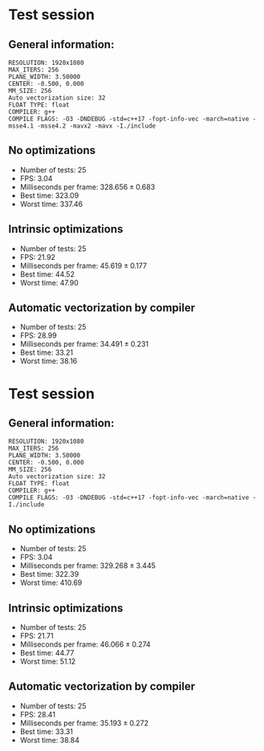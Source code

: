 
# Test session
## General information:
```
RESOLUTION: 1920x1080
MAX_ITERS: 256
PLANE_WIDTH: 3.50000
CENTER: -0.500, 0.000
MM_SIZE: 256
Auto vectorization size: 32
FLOAT TYPE: float
COMPILER: g++
COMPILE FLAGS: -O3 -DNDEBUG -std=c++17 -fopt-info-vec -march=native -msse4.1 -msse4.2 -mavx2 -mavx -I./include
```


## No optimizations
 + Number of tests: 25
 + FPS: 3.04
 + Milliseconds per frame: $328.656 \pm 0.683$
 + Best  time: 323.09
 + Worst time: 337.46


## Intrinsic optimizations
 + Number of tests: 25
 + FPS: 21.92
 + Milliseconds per frame: $45.619 \pm 0.177$
 + Best  time: 44.52
 + Worst time: 47.90


## Automatic vectorization by compiler
 + Number of tests: 25
 + FPS: 28.99
 + Milliseconds per frame: $34.491 \pm 0.231$
 + Best  time: 33.21
 + Worst time: 38.16

# Test session
## General information:
```
RESOLUTION: 1920x1080
MAX_ITERS: 256
PLANE_WIDTH: 3.50000
CENTER: -0.500, 0.000
MM_SIZE: 256
Auto vectorization size: 32
FLOAT TYPE: float
COMPILER: g++
COMPILE FLAGS: -O3 -DNDEBUG -std=c++17 -fopt-info-vec -march=native -I./include
```


## No optimizations
 + Number of tests: 25
 + FPS: 3.04
 + Milliseconds per frame: $329.268 \pm 3.445$
 + Best  time: 322.39
 + Worst time: 410.69


## Intrinsic optimizations
 + Number of tests: 25
 + FPS: 21.71
 + Milliseconds per frame: $46.066 \pm 0.274$
 + Best  time: 44.77
 + Worst time: 51.12


## Automatic vectorization by compiler
 + Number of tests: 25
 + FPS: 28.41
 + Milliseconds per frame: $35.193 \pm 0.272$
 + Best  time: 33.31
 + Worst time: 38.84
